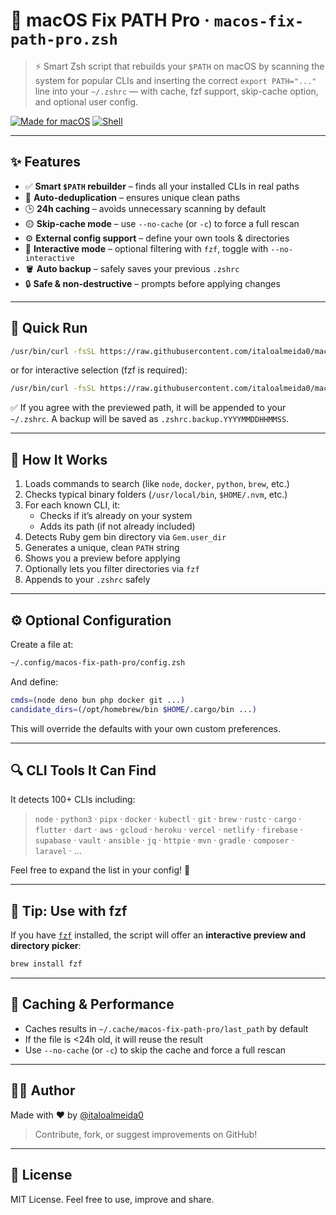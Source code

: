 # 🔧 macOS Fix PATH Pro · `macos-fix-path-pro.zsh`

> ⚡️ Smart Zsh script that rebuilds your `$PATH` on macOS by scanning the system for popular CLIs and inserting the correct `export PATH="..."` line into your `~/.zshrc` — with cache, fzf support, skip-cache option, and optional user config.

[![Made for macOS](https://img.shields.io/badge/made%20for-macOS-blue?logo=apple)](https://github.com/italoalmeida0/macos-fix-path-pro)  [![Shell](https://img.shields.io/badge/script-zsh-informational?logo=gnu-bash)](https://zsh.sourceforge.io)

---

## ✨ Features

- ✅ **Smart `$PATH` rebuilder** – finds all your installed CLIs in real paths
- 🧠 **Auto-deduplication** – ensures unique clean paths
- 🕒 **24h caching** – avoids unnecessary scanning by default
- 🟡 **Skip-cache mode** – use `--no-cache` (or `-c`) to force a full rescan
- ⚙️ **External config support** – define your own tools & directories
- 🧩 **Interactive mode** – optional filtering with `fzf`, toggle with `--no-interactive`
- 🪣 **Auto backup** – safely saves your previous `.zshrc`
- 🔒 **Safe & non-destructive** – prompts before applying changes

---

## 🚀 Quick Run

```bash
/usr/bin/curl -fsSL https://raw.githubusercontent.com/italoalmeida0/macos-fix-path-pro/main/macos-fix-path-pro.zsh | /bin/zsh -- -c # runs with skip-cache
```
or for interactive selection (fzf is required):
```bash
/usr/bin/curl -fsSL https://raw.githubusercontent.com/italoalmeida0/macos-fix-path-pro/main/macos-fix-path-pro.zsh | /bin/zsh --
```

✅ If you agree with the previewed path, it will be appended to your `~/.zshrc`. A backup will be saved as `.zshrc.backup.YYYYMMDDHHMMSS`.

---

## 🧠 How It Works

1. Loads commands to search (like `node`, `docker`, `python`, `brew`, etc.)
2. Checks typical binary folders (`/usr/local/bin`, `$HOME/.nvm`, etc.)
3. For each known CLI, it:
   - Checks if it’s already on your system
   - Adds its path (if not already included)
4. Detects Ruby gem bin directory via `Gem.user_dir`
5. Generates a unique, clean `PATH` string
6. Shows you a preview before applying
7. Optionally lets you filter directories via `fzf`
8. Appends to your `.zshrc` safely

---

## ⚙️ Optional Configuration

Create a file at:
```sh
~/.config/macos-fix-path-pro/config.zsh
```
And define:
```zsh
cmds=(node deno bun php docker git ...)
candidate_dirs=(/opt/homebrew/bin $HOME/.cargo/bin ...)
```
This will override the defaults with your own custom preferences.

---

## 🔍 CLI Tools It Can Find

It detects 100+ CLIs including:

> `node` · `python3` · `pipx` · `docker` · `kubectl` · `git` · `brew` · `rustc` · `cargo` · `flutter` · `dart` · `aws` · `gcloud` · `heroku` · `vercel` · `netlify` · `firebase` · `supabase` · `vault` · `ansible` · `jq` · `httpie` · `mvn` · `gradle` · `composer` · `laravel` · ...

Feel free to expand the list in your config! 💪

---

## 🧪 Tip: Use with fzf

If you have [`fzf`](https://github.com/junegunn/fzf) installed, the script will offer an **interactive preview and directory picker**:

```bash
brew install fzf
```

---

## 📂 Caching & Performance

- Caches results in `~/.cache/macos-fix-path-pro/last_path` by default
- If the file is <24h old, it will reuse the result
- Use `--no-cache` (or `-c`) to skip the cache and force a full rescan

---

## 👨‍💻 Author

Made with ❤️ by [@italoalmeida0](https://github.com/italoalmeida0)

> Contribute, fork, or suggest improvements on GitHub!

---

## 📜 License

MIT License. Feel free to use, improve and share.

